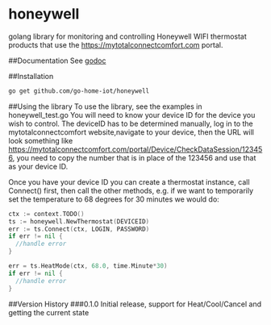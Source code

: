# honeywell
golang library for monitoring and controlling Honeywell WIFI thermostat products that use the https://mytotalconnectcomfort.com portal.

##Documentation
See [godoc](https://godoc.org/github.com/go-home-iot/honeywell)

##Installation
```bash
go get github.com/go-home-iot/honeywell
```

##Using the library
To use the library, see the examples in honeywell_test.go  You will need to know your device ID for the device you wish to control. The deviceID has to be determined manually, log in to the mytotalconnectcomfort website,navigate to your device, then the URL will look something like https://mytotalconnectcomfort.com/portal/Device/CheckDataSession/123456, you need to copy the number that is in place of the 123456 and use that as your device ID. 

Once you have your device ID you can create a thermostat instance, call Connect() first, then call the other methods, e.g. if we want to temporarily set the temperature to 68 degrees for 30 minutes we would do:

```go
ctx := context.TODO()
ts := honeywell.NewThermostat(DEVICEID)
err := ts.Connect(ctx, LOGIN, PASSWORD)
if err != nil {
  //handle error
}

err = ts.HeatMode(ctx, 68.0, time.Minute*30)
if err != nil {
  //handle error
}
```

##Version History
###0.1.0
Initial release, support for Heat/Cool/Cancel and getting the current state

